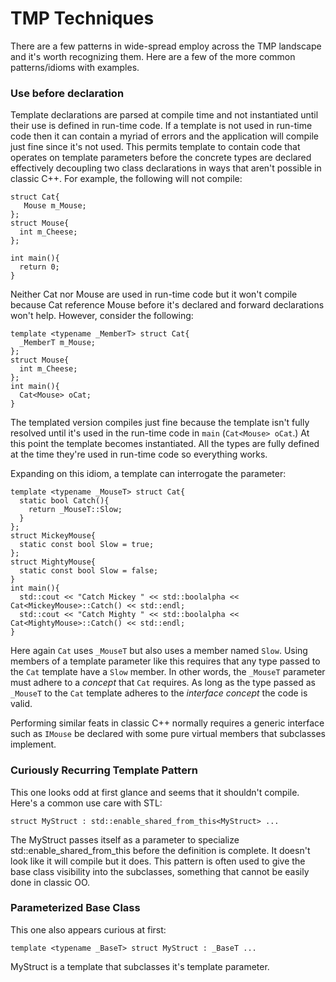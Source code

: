 TMP Techniques
==============
There are a few patterns in wide-spread employ across the TMP landscape and it's worth recognizing them. Here are a few of the more common patterns/idioms with examples.

### Use before declaration
Template declarations are parsed at compile time and not instantiated until their use is defined in run-time code. If a template is not used in run-time code then it can contain a myriad of errors and the application will compile just fine since it's not used. This permits template to contain code that operates on template parameters before the concrete types are declared effectively decoupling two class declarations in ways that aren't possible in classic C++. For example, the following will not compile:
~~~{.cpp}
struct Cat{
   Mouse m_Mouse;
};
struct Mouse{
  int m_Cheese;
};

int main(){
  return 0;
}
~~~
Neither Cat nor Mouse are used in run-time code but it won't compile because Cat reference Mouse before it's declared and forward declarations won't help. However, consider the following:
~~~{.cpp}
template <typename _MemberT> struct Cat{
  _MemberT m_Mouse;
};
struct Mouse{
  int m_Cheese;
};
int main(){
  Cat<Mouse> oCat;
}
~~~
The templated version compiles just fine because the template isn't fully resolved until it's used in the run-time code in `main` (`Cat<Mouse> oCat`.) At this point the template becomes instantiated. All the types are fully defined at the time they're used in run-time code so everything works.

Expanding on this idiom, a template can interrogate the parameter:
~~~{.cpp}
template <typename _MouseT> struct Cat{
  static bool Catch(){
    return _MouseT::Slow;
  }
};
struct MickeyMouse{
  static const bool Slow = true;
};
struct MightyMouse{
  static const bool Slow = false;
}
int main(){
  std::cout << "Catch Mickey " << std::boolalpha << Cat<MickeyMouse>::Catch() << std::endl;
  std::cout << "Catch Mighty " << std::boolalpha << Cat<MightyMouse>::Catch() << std::endl;
}
~~~
Here again `Cat` uses `_MouseT` but also uses a member named `Slow`. Using members of a template parameter like this requires that any type passed to the `Cat` template have a `Slow` member. In other words, the `_MouseT` parameter must adhere to a _concept_ that `Cat` requires. As long as the type passed as `_MouseT` to the `Cat` template adheres to the _interface concept_ the code is valid.

Performing similar feats in classic C++ normally requires a generic interface such as `IMouse` be declared with some pure virtual members that subclasses implement. 

### Curiously Recurring Template Pattern
This one looks odd at first glance and seems that it shouldn't compile. Here's a common use care with STL:
~~~{.cpp}
struct MyStruct : std::enable_shared_from_this<MyStruct> ...
~~~
The MyStruct passes itself as a parameter to specialize std::enable_shared_from_this before the definition is complete. It doesn't look like it will compile but it does. This pattern is often used to give the base class visibility into the subclasses, something that cannot be easily done in classic OO.

### Parameterized Base Class
This one also appears curious at first:
~~~{.cpp}
template <typename _BaseT> struct MyStruct : _BaseT ...
~~~
MyStruct is a template that subclasses it's template parameter. 
